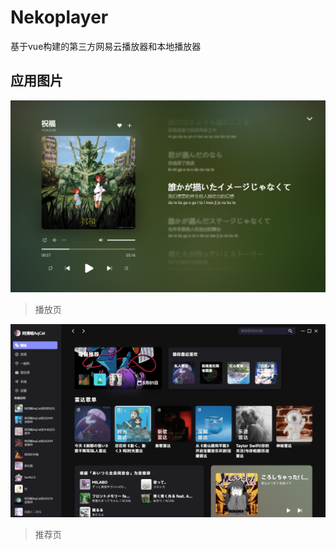 # Nekoplayer

基于vue构建的第三方网易云播放器和本地播放器

## 应用图片

![](https://github.com/kiyonya/Nekoplayer/blob/master/images/player.png)
>播放页

![](https://github.com/kiyonya/Nekoplayer/blob/master/images/Recommend.png)
>推荐页
